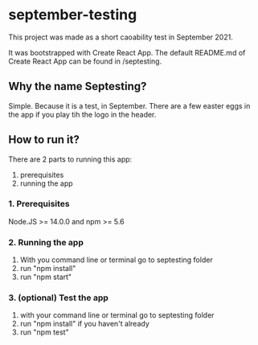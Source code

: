 # september-testing

This project was made as a short caoability test in September 2021.

It was bootstrapped with Create React App. The default README.md of Create React App can be found in /septesting.

## Why the name Septesting? 

Simple. Because it is a test, in September. There are a few easter eggs in the app if you play tih the logo in the header.

## How to run it?

There are 2 parts to running this app:

1. prerequisites
2. running the app

### 1. Prerequisites

 Node.JS >= 14.0.0 and npm >= 5.6

### 2. Running the app

1. With you command line or terminal go to septesting folder
2. run "npm install"
3. run "npm start"

### 3. (optional) Test the app

1. with your command line or terminal go to septesting folder
2. run "npm install" if you haven't already
3. run "npm test"